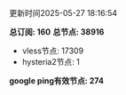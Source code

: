 更新时间2025-05-27 18:16:54

**总订阅: 160**
**总节点: 38916**
- vless节点: 17309
- hysteria2节点: 1

**google ping有效节点: 274**
